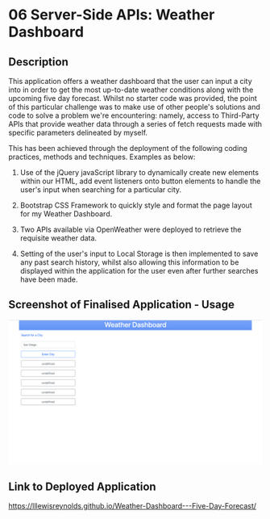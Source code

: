 # 06 Server-Side APIs: Weather Dashboard

## Description

This application offers a weather dashboard that the user can input a city into in order to get the most up-to-date weather conditions along with the upcoming five day forecast. Whilst no starter code was provided, the point of this particular challenge was to make use of other people's solutions and code to solve a problem we're encountering: namely, access to Third-Party APIs that provide weather data through a series of fetch requests made with specific parameters delineated by myself.

This has been achieved through the deployment of the following coding practices, methods and techniques. Examples as below:

1. Use of the jQuery javaScript library to dynamically create new elements within our HTML, add event listeners onto button elements to handle the user's input when searching for a particular city. 

2. Bootstrap CSS Framework to quickly style and format the page layout for my Weather Dashboard.

3. Two APIs available via OpenWeather were deployed to retrieve the requisite weather data.

4. Setting of the user's input to Local Storage is then implemented to save any past search history, whilst also allowing this information to be displayed within the application for the user even after further searches have been made.

## Screenshot of Finalised Application - Usage

![img](./Assets/Weather%20Forecast%20-%20Current%20State.png)

## Link to Deployed Application

https://lllewisreynolds.github.io/Weather-Dashboard---Five-Day-Forecast/

